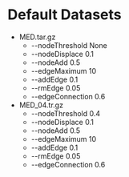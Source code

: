 # Default Datasets

* MED.tar.gz
  * --nodeThreshold None
  * --nodeDisplace 0.1
  * --nodeAdd 0.5
  * --edgeMaximum 10
  * --addEdge 0.1
  * --rmEdge 0.05
  * --edgeConnection 0.6
* MED_04.tr.gz
  * --nodeThreshold 0.4
  * --nodeDisplace 0.1
  * --nodeAdd 0.5
  * --edgeMaximum 10
  * --addEdge 0.1
  * --rmEdge 0.05
  * --edgeConnection 0.6


